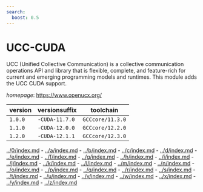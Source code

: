 ```yaml
---
search:
  boost: 0.5
---
```

# UCC-CUDA

UCC (Unified Collective Communication) is a collective communication operations API and library that is flexible, complete, and  feature-rich for current and emerging programming models and runtimes.  This module adds the UCC CUDA support.

*homepage*: <https://www.openucx.org/>

version | versionsuffix | toolchain
--------|---------------|----------
``1.0.0`` | ``-CUDA-11.7.0`` | ``GCCcore/11.3.0``
``1.1.0`` | ``-CUDA-12.0.0`` | ``GCCcore/12.2.0``
``1.2.0`` | ``-CUDA-12.1.1`` | ``GCCcore/12.3.0``

[../0/index.md](0) - [../a/index.md](a) - [../b/index.md](b) - [../c/index.md](c) - [../d/index.md](d) - [../e/index.md](e) - [../f/index.md](f) - [../g/index.md](g) - [../h/index.md](h) - [../i/index.md](i) - [../j/index.md](j) - [../k/index.md](k) - [../l/index.md](l) - [../m/index.md](m) - [../n/index.md](n) - [../o/index.md](o) - [../p/index.md](p) - [../q/index.md](q) - [../r/index.md](r) - [../s/index.md](s) - [../t/index.md](t) - [../u/index.md](u) - [../v/index.md](v) - [../w/index.md](w) - [../x/index.md](x) - [../y/index.md](y) - [../z/index.md](z)

